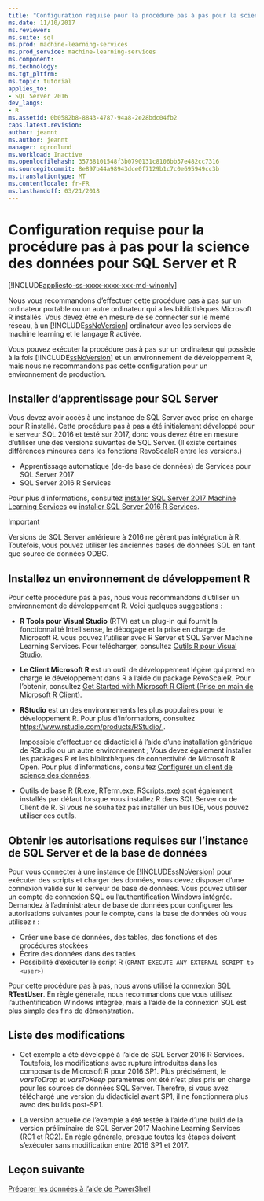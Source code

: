 ```yaml
---
title: "Configuration requise pour la procédure pas à pas pour la science des données pour SQL Server et R | Documents Microsoft"
ms.date: 11/10/2017
ms.reviewer: 
ms.suite: sql
ms.prod: machine-learning-services
ms.prod_service: machine-learning-services
ms.component: 
ms.technology: 
ms.tgt_pltfrm: 
ms.topic: tutorial
applies_to:
- SQL Server 2016
dev_langs:
- R
ms.assetid: 0b0582b8-8843-4787-94a8-2e28bdc04fb2
caps.latest.revision: 
author: jeannt
ms.author: jeannt
manager: cgronlund
ms.workload: Inactive
ms.openlocfilehash: 35738101548f3b0790131c8106bb37e482cc7316
ms.sourcegitcommit: 8e897b44a98943dce0f7129b1c7c0e695949cc3b
ms.translationtype: MT
ms.contentlocale: fr-FR
ms.lasthandoff: 03/21/2018
---
```

# <a name="prerequisites-for-the-data-science-walkthrough-for-sql-server-and-r"></a>Configuration requise pour la procédure pas à pas pour la science des données pour SQL Server et R
[!INCLUDE[appliesto-ss-xxxx-xxxx-xxx-md-winonly](../../includes/appliesto-ss-xxxx-xxxx-xxx-md-winonly.md)]

Nous vous recommandons d’effectuer cette procédure pas à pas sur un ordinateur portable ou un autre ordinateur qui a les bibliothèques Microsoft R installés. Vous devez être en mesure de se connecter sur le même réseau, à un [!INCLUDE[ssNoVersion](../../includes/ssnoversion-md.md)] ordinateur avec les services de machine learning et le langage R activée.

Vous pouvez exécuter la procédure pas à pas sur un ordinateur qui possède à la fois [!INCLUDE[ssNoVersion](../../includes/ssnoversion-md.md)] et un environnement de développement R, mais nous ne recommandons pas cette configuration pour un environnement de production.

## <a name="install-machine-learning-for-sql-server"></a>Installer d’apprentissage pour SQL Server

Vous devez avoir accès à une instance de SQL Server avec prise en charge pour R installé. Cette procédure pas à pas a été initialement développé pour le serveur SQL 2016 et testé sur 2017, donc vous devez être en mesure d’utiliser une des versions suivantes de SQL Server. (Il existe certaines différences mineures dans les fonctions RevoScaleR entre les versions.)

+ Apprentissage automatique (de-de base de données) de Services pour SQL Server 2017
+ SQL Server 2016 R Services

Pour plus d’informations, consultez [installer SQL Server 2017 Machine Learning Services](../install/sql-machine-learning-services-windows-install.md) ou [installer SQL Server 2016 R Services](../install/sql-r-services-windows-install.md).

> [!IMPORTANT]
> Versions de SQL Server antérieure à 2016 ne gèrent pas intégration à R. Toutefois, vous pouvez utiliser les anciennes bases de données SQL en tant que source de données ODBC.

## <a name="install-an-r-development-environment"></a>Installez un environnement de développement R

Pour cette procédure pas à pas, nous vous recommandons d’utiliser un environnement de développement R. Voici quelques suggestions :

- **R Tools pour Visual Studio** (RTV) est un plug-in qui fournit la fonctionnalité Intellisense, le débogage et la prise en charge de Microsoft R. vous pouvez l’utiliser avec R Server et SQL Server Machine Learning Services. Pour télécharger, consultez [Outils R pour Visual Studio](https://www.visualstudio.com/vs/rtvs/).

- **Le Client Microsoft R** est un outil de développement légère qui prend en charge le développement dans R à l’aide du package RevoScaleR. Pour l’obtenir, consultez [Get Started with Microsoft R Client (Prise en main de Microsoft R Client)](https://docs.microsoft.com/machine-learning-server/r-client/what-is-microsoft-r-client).

- **RStudio** est un des environnements les plus populaires pour le développement R. Pour plus d’informations, consultez [ https://www.rstudio.com/products/RStudio/ ](https://www.rstudio.com/products/RStudio/).

    Impossible d’effectuer ce didacticiel à l’aide d’une installation générique de RStudio ou un autre environnement ; Vous devez également installer les packages R et les bibliothèques de connectivité de Microsoft R Open. Pour plus d’informations, consultez [Configurer un client de science des données](../r/set-up-a-data-science-client.md).

- Outils de base R (R.exe, RTerm.exe, RScripts.exe) sont également installés par défaut lorsque vous installez R dans SQL Server ou de Client de R. Si vous ne souhaitez pas installer un bus IDE, vous pouvez utiliser ces outils.

## <a name="get-permissions-on-the-sql-server-instance-and-database"></a>Obtenir les autorisations requises sur l’instance de SQL Server et de la base de données

Pour vous connecter à une instance de [!INCLUDE[ssNoVersion](../../includes/ssnoversion-md.md)] pour exécuter des scripts et charger des données, vous devez disposer d’une connexion valide sur le serveur de base de données.  Vous pouvez utiliser un compte de connexion SQL ou l’authentification Windows intégrée. Demandez à l’administrateur de base de données pour configurer les autorisations suivantes pour le compte, dans la base de données où vous utilisez r :

- Créer une base de données, des tables, des fonctions et des procédures stockées
- Écrire des données dans des tables
- Possibilité d’exécuter le script R (`GRANT EXECUTE ANY EXTERNAL SCRIPT to <user>`)

Pour cette procédure pas à pas, nous avons utilisé la connexion SQL **RTestUser**. En règle générale, nous recommandons que vous utilisez l’authentification Windows intégrée, mais à l’aide de la connexion SQL est plus simple des fins de démonstration.

## <a name="change-list"></a>Liste des modifications

+ Cet exemple a été développé à l’aide de SQL Server 2016 R Services. Toutefois, les modifications avec rupture introduites dans les composants de Microsoft R pour 2016 SP1. Plus précisément, le _varsToDrop_ et _varsToKeep_ paramètres ont été n’est plus pris en charge pour les sources de données SQL Server. Therefre, si vous avez téléchargé une version du didacticiel avant SP1, il ne fonctionnera plus avec des builds post-SP1.

+ La version actuelle de l’exemple a été testée à l’aide d’une build de la version préliminaire de SQL Server 2017 Machine Learning Services (RC1 et RC2). En règle générale, presque toutes les étapes doivent s’exécuter sans modification entre 2016 SP1 et 2017.

## <a name="next-lesson"></a>Leçon suivante

[Préparer les données à l’aide de PowerShell](/walkthrough-prepare-the-data.md)
